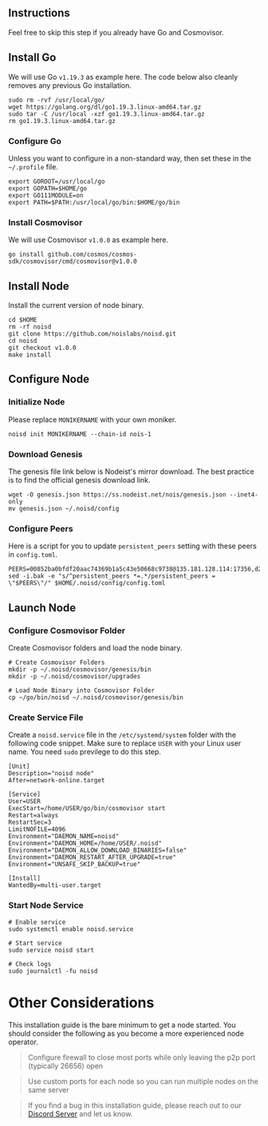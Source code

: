 ## Instructions
Feel free to skip this step if you already have Go and Cosmovisor.


## Install Go
We will use Go `v1.19.3` as example here. The code below also cleanly removes any previous Go installation.

```
sudo rm -rvf /usr/local/go/
wget https://golang.org/dl/go1.19.3.linux-amd64.tar.gz
sudo tar -C /usr/local -xzf go1.19.3.linux-amd64.tar.gz
rm go1.19.3.linux-amd64.tar.gz
```

### Configure Go
Unless you want to configure in a non-standard way, then set these in the `~/.profile` file.

```
export GOROOT=/usr/local/go
export GOPATH=$HOME/go
export GO111MODULE=on
export PATH=$PATH:/usr/local/go/bin:$HOME/go/bin
```


### Install Cosmovisor
We will use Cosmovisor `v1.0.0` as example here.

```
go install github.com/cosmos/cosmos-sdk/cosmovisor/cmd/cosmovisor@v1.0.0
```

## Install Node
Install the current version of node binary.

```
cd $HOME
rm -rf noisd
git clone https://github.com/noislabs/noisd.git
cd noisd
git checkout v1.0.0
make install
```

## Configure Node
### Initialize Node
Please replace `MONIKERNAME` with your own moniker.

```
noisd init MONIKERNAME --chain-id nois-1
```

### Download Genesis
The genesis file link below is Nodeist's mirror download. The best practice is to find the official genesis download link.

```
wget -O genesis.json https://ss.nodeist.net/nois/genesis.json --inet4-only
mv genesis.json ~/.noisd/config
```

### Configure Peers
Here is a script for you to update `persistent_peers` setting with these peers in `config.toml`.
```
PEERS=00852ba0bfdf20aac74369b1a5c43e50668c9738@135.181.128.114:17356,d2041f5d812b4fb196d5210a287448b68fe7bef9@95.217.104.49:51656,8ec2fee6c37c07cc5af57ec870015a0191d4707d@65.108.65.36:51656,ad53e98a88aa0c6f724b457ad6575b83c5f4a02b@167.235.15.19:30656,9d21af60ad2568ffcb55a0bd0eb03b6cfa2644c5@49.12.120.113:26656,374615fcb23cfbd30a59a2b904cf675d9b93b7e0@78.46.61.117:01656,497dff4750970f8d142c9c61da4acee0e3ff76c4@141.95.155.224:12156,288e7a14ccac3cdc1d8ab20335d4c48edf5930f2@84.46.250.136:17356,3784e5ecd7f703c8a37427463e9c7c7b31389345@142.132.211.91:51656,732fe2553e152d37b29653ee07324fdbfd5ef961@95.217.200.26:36656,379c0e32463be66e5cf8d13d62eb87ddb1a702c2@142.132.152.46:47656,1eef6409922688e5bf6f00891537552b9ba5540f@135.181.119.59:51656
sed -i.bak -e "s/^persistent_peers *=.*/persistent_peers = \"$PEERS\"/" $HOME/.noisd/config/config.toml
```

## Launch Node
### Configure Cosmovisor Folder
Create Cosmovisor folders and load the node binary.

```
# Create Cosmovisor Folders
mkdir -p ~/.noisd/cosmovisor/genesis/bin
mkdir -p ~/.noisd/cosmovisor/upgrades

# Load Node Binary into Cosmovisor Folder
cp ~/go/bin/noisd ~/.noisd/cosmovisor/genesis/bin
```

### Create Service File
Create a `noisd.service` file in the `/etc/systemd/system` folder with the following code snippet. Make sure to replace `USER` with your Linux user name. You need `sudo` previlege to do this step.

```
[Unit]
Description="noisd node"
After=network-online.target

[Service]
User=USER
ExecStart=/home/USER/go/bin/cosmovisor start
Restart=always
RestartSec=3
LimitNOFILE=4096
Environment="DAEMON_NAME=noisd"
Environment="DAEMON_HOME=/home/USER/.noisd"
Environment="DAEMON_ALLOW_DOWNLOAD_BINARIES=false"
Environment="DAEMON_RESTART_AFTER_UPGRADE=true"
Environment="UNSAFE_SKIP_BACKUP=true"

[Install]
WantedBy=multi-user.target
```

### Start Node Service
```
# Enable service
sudo systemctl enable noisd.service

# Start service
sudo service noisd start

# Check logs
sudo journalctl -fu noisd
```

# Other Considerations
This installation guide is the bare minimum to get a node started. You should consider the following as you become a more experienced node operator.



> Configure firewall to close most ports while only leaving the p2p port (typically 26656) open

> Use custom ports for each node so you can run multiple nodes on the same server

> If you find a bug in this installation guide, please reach out to our [Discord Server](https://dc.nodeist.net) and let us know.

